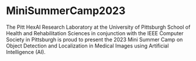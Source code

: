 # MiniSummerCamp2023

The Pitt HexAI Research Laboratory at the University of Pittsburgh School of Health and Rehabilitation Sciences in conjunction with the IEEE Computer Society in Pittsburgh is proud to present the 2023 Mini Summer Camp on Object Detection and Localization in Medical Images using Artificial Intelligence (AI). 
